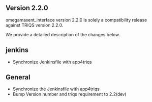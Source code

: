 Version 2.2.0
-------------

omegamaxent_interface version 2.2.0 is solely
a compatibility release against TRIQS version 2.2.0.

We provide a detailed description of the changes below.

jenkins
-------
* Synchronize Jenkinsfile with app4triqs

General
-------
* Synchronize the Jenkinsfile with app4triqs
* Bump Version number and triqs requirement to 2.2(dev)
